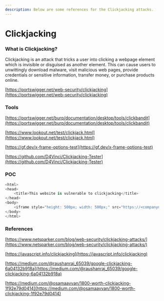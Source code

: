 ```yaml
---
description: Below are some references for the Clickjacking attacks.
---
```


# **Clickjacking** #

### **What is Clickjacking?** ###

Clickjacking is an attack that tricks a user into clicking a webpage element which is invisible or disguised as another element. This can cause users to unwittingly download malware, visit malicious web pages, provide credentials or sensitive information, transfer money, or purchase products online.

[https://portswigger.net/web-security/clickjacking](https://portswigger.net/web-security/clickjacking)

### **Tools** ###

[https://portswigger.net/burp/documentation/desktop/tools/clickbandit](https://portswigger.net/burp/documentation/desktop/tools/clickbandit)

[https://www.lookout.net/test/clickjack.html](https://www.lookout.net/test/clickjack.html)

[https://gf.dev/x-frame-options-test](https://gf.dev/x-frame-options-test)

[https://github.com/D4Vinci/Clickjacking-Tester](https://github.com/D4Vinci/Clickjacking-Tester)

### **POC** ###

```py linenums="1"
<html>
<head>
	<title>This website is vulnerable to clickjacking</title>
</head>
<body>
	<iframe style="height: 500px; width: 500px;" src="https://<companyname>"></iframe>
</body>
</html>
```

### **References** ###

[https://www.netsparker.com/blog/web-security/clickjacking-attacks/](https://www.netsparker.com/blog/web-security/clickjacking-attacks/)

[https://javascript.info/clickjacking](https://javascript.info/clickjacking)

[https://medium.com/@raushanraj_65039/google-clickjacking-6a04132b918a](https://medium.com/@raushanraj_65039/google-clickjacking-6a04132b918a)

[https://medium.com/@osamaavvan/1800-worth-clickjacking-1f92e79d0414](https://medium.com/@osamaavvan/1800-worth-clickjacking-1f92e79d0414)
